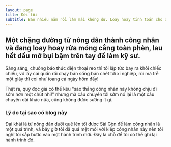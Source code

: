 ```yaml
---
layout: page
title: Đời tôi
subtitle: Bao nhiêu năm rồi làm mãi không dư. Loay hoay tính toán cho đời mỏi mệt.
---
```

Một chặng đường từ nông dân thành công nhân và đang loay hoay rửa móng cẳng toàn phèn, lau hết dầu mỡ bụi bặm trên tay để làm kỹ sư.
---
Sáng sáng, chuông báo thức điện thoại reo thì tôi lập tức bay ra khỏi chiếc chiếu, vớ lấy cái quần rồi chạy bán sống bán chết tới xí nghiệp, rủi mà trễ một giây thì coi như toang cả ngày hôm đấy!

Thật ra, quý đọc giả có thể kêu "sao thằng công nhân này không chịu đi sớm hơn một chút nhỉ!" nhưng mà câu chuyên tới sớm nó lại là một câu chuyện dài khác nữa, cũng không được sướng ít gì.

### Lý do tại sao có blog này

Đại khái là từ nông dân dưới quê lên tới được Sài Gòn để làm công nhân là một quá trình, và bây giờ tôi đã quá mệt mỏi với kiếp công nhân này nên tôi nghĩ tôi sắp bước vào một hành trình mới. Đây là chỗ để tôi có thể ghi lại hành trình đó.
